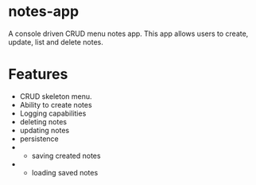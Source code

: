 # notes-app
A console driven CRUD menu notes app. This app allows users to create, update, list and delete notes.


# Features
- CRUD skeleton menu.
- Ability to create notes
- Logging capabilities
- deleting notes
- updating notes
- persistence
- - saving created notes
- - loading saved notes
